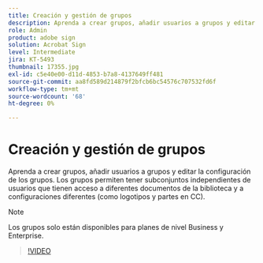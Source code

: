 ```yaml
---
title: Creación y gestión de grupos
description: Aprenda a crear grupos, añadir usuarios a grupos y editar la configuración de grupos
role: Admin
product: adobe sign
solution: Acrobat Sign
level: Intermediate
jira: KT-5493
thumbnail: 17355.jpg
exl-id: c5e40e00-d11d-4853-b7a8-4137649ff481
source-git-commit: aa8fd589d214879f2bfcb6bc54576c707532fd6f
workflow-type: tm+mt
source-wordcount: '68'
ht-degree: 0%

---
```


# Creación y gestión de grupos

Aprenda a crear grupos, añadir usuarios a grupos y editar la configuración de los grupos. Los grupos permiten tener subconjuntos independientes de usuarios que tienen acceso a diferentes documentos de la biblioteca y a configuraciones diferentes (como logotipos y partes en CC).

>[!NOTE]
>
>Los grupos solo están disponibles para planes de nivel Business y Enterprise.

>[!VIDEO](https://video.tv.adobe.com/v/344682?quality=12&learn=on&hidetitle=true)
